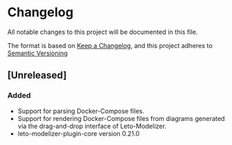# Changelog

All notable changes to this project will be documented in this file.

The format is based on [Keep a Changelog](https://keepachangelog.com/en/1.0.0/),
and this project adheres to [Semantic Versioning](https://semver.org/spec/v2.0.0.html)

## [Unreleased]

### Added

- Support for parsing Docker-Compose files.
- Support for rendering Docker-Compose files from diagrams generated via the drag-and-drop interface of Leto-Modelizer.
- leto-modelizer-plugin-core version 0.21.0